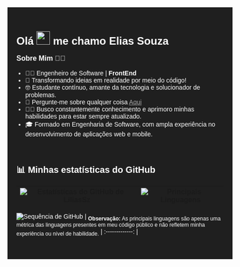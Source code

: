 <div style="background-color: #1f1f1f; padding: 20px; font-family: Arial, sans-serif; color: #fff;">

  <h1 style="font-size: 24px; font-weight: bold;">Olá <img src="https://raw.githubusercontent.com/MartinHeinz/MartinHeinz/master/wave.gif" width="30px"> me chamo Elias Souza</h1>

  <p style="font-size: 16px; font-weight: bold;">Sobre Mim 👨‍💻</p>
  <ul style="font-size: 14px; list-style-type: disc; padding-left: 20px;">
    <li>👨‍💻 Engenheiro de Software | <b>FrontEnd</b></li>
    <li>📜 Transformando ideias em realidade por meio do código!</li>
    <li>🤓 Estudante contínuo, amante da tecnologia e solucionador de problemas.</li>
    <li>💬 Pergunte-me sobre qualquer coisa <a href="https://github.com/liliassz/liliassz/issues" style="color: #aaa;">Aqui</a></li>
    <li>👨‍🎓 Busco constantemente conhecimento e aprimoro minhas habilidades para estar sempre atualizado.</li>
    <li>🎓 Formado em Engenharia de Software, com ampla experiência no desenvolvimento de aplicações web e mobile.</li>
  </ul>

  <br>

  <h2 style="font-size: 20px; font-weight: bold;">📊 Minhas estatísticas do GitHub</h2>

  | ![Estatísticas do GitHub de LiliasSz](https://github-readme-stats.vercel.app/api?username=liliassz&show_icons=true&theme=tokyonight&) | ![Principais Linguagens](https://github-readme-stats.vercel.app/api/top-langs/?username=liliassz&layout=donut&theme=tokyonight&langs_count=5&title=Principais%20Linguagens) | 
  | :-------------: | :-------------: |
  
![Sequência de GitHub](https://github-readme-streak-stats.herokuapp.com?user=liliassz&theme=tokyonight&dates=05DD3C) |
<sub style="font-size: 12px;"><b>Observação:</b> As principais linguagens são apenas uma métrica das linguagens presentes em meu código público e não refletem minha experiência ou nível de habilidade.</sub> |
:-------------: |


  <br>

</div>
